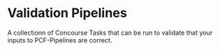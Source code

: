 # Validation Pipelines

A collectionn of Concourse Tasks that can be run to validate that your inputs to PCF-Pipelines are correct.

